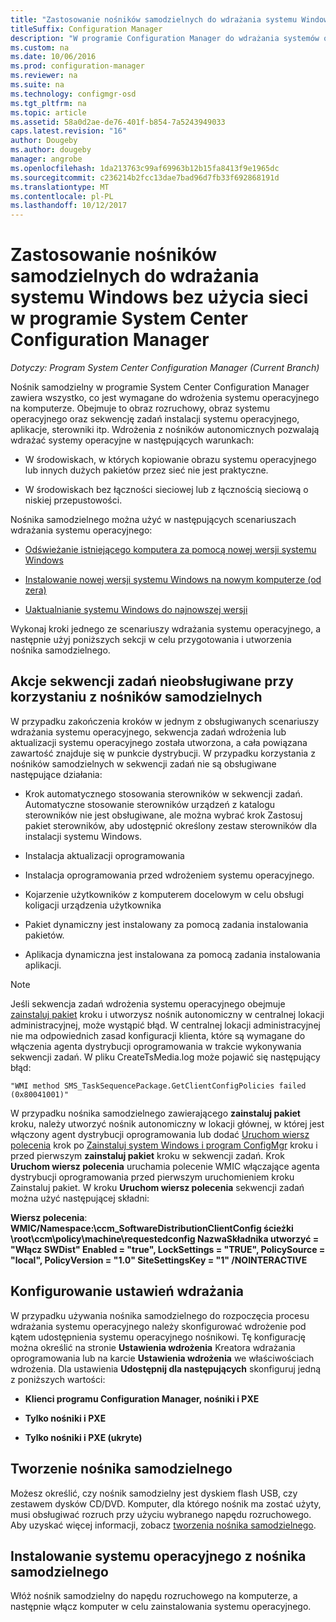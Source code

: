```yaml
---
title: "Zastosowanie nośników samodzielnych do wdrażania systemu Windows bez użycia sieci"
titleSuffix: Configuration Manager
description: "W programie Configuration Manager do wdrażania systemów operacyjnych, w przypadku ograniczonej przepustowości lub jako opcję, aby odświeżyć, instalacji lub uaktualnienia komputerów, należy użyć nośnika autonomicznego."
ms.custom: na
ms.date: 10/06/2016
ms.prod: configuration-manager
ms.reviewer: na
ms.suite: na
ms.technology: configmgr-osd
ms.tgt_pltfrm: na
ms.topic: article
ms.assetid: 58a0d2ae-de76-401f-b854-7a5243949033
caps.latest.revision: "16"
author: Dougeby
ms.author: dougeby
manager: angrobe
ms.openlocfilehash: 1da213763c99af69963b12b15fa8413f9e1965dc
ms.sourcegitcommit: c236214b2fcc13dae7bad96d7fb33f692868191d
ms.translationtype: MT
ms.contentlocale: pl-PL
ms.lasthandoff: 10/12/2017
---
```

# <a name="use-stand-alone-media-to-deploy-windows-without-using-the-network-in-system-center-configuration-manager"></a>Zastosowanie nośników samodzielnych do wdrażania systemu Windows bez użycia sieci w programie System Center Configuration Manager

*Dotyczy: Program System Center Configuration Manager (Current Branch)*

Nośnik samodzielny w programie System Center Configuration Manager zawiera wszystko, co jest wymagane do wdrożenia systemu operacyjnego na komputerze. Obejmuje to obraz rozruchowy, obraz systemu operacyjnego oraz sekwencję zadań instalacji systemu operacyjnego, aplikacje, sterowniki itp. Wdrożenia z nośników autonomicznych pozwalają wdrażać systemy operacyjne w następujących warunkach:  

-   W środowiskach, w których kopiowanie obrazu systemu operacyjnego lub innych dużych pakietów przez sieć nie jest praktyczne.  

-   W środowiskach bez łączności sieciowej lub z łącznością sieciową o niskiej przepustowości.  

Nośnika samodzielnego można użyć w następujących scenariuszach wdrażania systemu operacyjnego:  

-   [Odświeżanie istniejącego komputera za pomocą nowej wersji systemu Windows](refresh-an-existing-computer-with-a-new-version-of-windows.md)  

-   [Instalowanie nowej wersji systemu Windows na nowym komputerze (od zera)](install-new-windows-version-new-computer-bare-metal.md)  

-   [Uaktualnianie systemu Windows do najnowszej wersji](upgrade-windows-to-the-latest-version.md)  

 Wykonaj kroki jednego ze scenariuszy wdrażania systemu operacyjnego, a następnie użyj poniższych sekcji w celu przygotowania i utworzenia nośnika samodzielnego.  

## <a name="task-sequence-actions-not-supported-when-using-stand-alone-media"></a>Akcje sekwencji zadań nieobsługiwane przy korzystaniu z nośników samodzielnych  
 W przypadku zakończenia kroków w jednym z obsługiwanych scenariuszy wdrażania systemu operacyjnego, sekwencja zadań wdrożenia lub aktualizacji systemu operacyjnego została utworzona, a cała powiązana zawartość znajduje się w punkcie dystrybucji. W przypadku korzystania z nośników samodzielnych w sekwencji zadań nie są obsługiwane następujące działania:  

-   Krok automatycznego stosowania sterowników w sekwencji zadań. Automatyczne stosowanie sterowników urządzeń z katalogu sterowników nie jest obsługiwane, ale można wybrać krok Zastosuj pakiet sterowników, aby udostępnić określony zestaw sterowników dla instalacji systemu Windows.  

-   Instalacja aktualizacji oprogramowania  

-   Instalacja oprogramowania przed wdrożeniem systemu operacyjnego.  

-   Kojarzenie użytkowników z komputerem docelowym w celu obsługi koligacji urządzenia użytkownika  

-   Pakiet dynamiczny jest instalowany za pomocą zadania instalowania pakietów.  

-   Aplikacja dynamiczna jest instalowana za pomocą zadania instalowania aplikacji.  

> [!NOTE]  
>  Jeśli sekwencja zadań wdrożenia systemu operacyjnego obejmuje [zainstaluj pakiet](../understand/task-sequence-steps.md#BKMK_InstallPackage) kroku i utworzysz nośnik autonomiczny w centralnej lokacji administracyjnej, może wystąpić błąd. W centralnej lokacji administracyjnej nie ma odpowiednich zasad konfiguracji klienta, które są wymagane do włączenia agenta dystrybucji oprogramowania w trakcie wykonywania sekwencji zadań. W pliku CreateTsMedia.log może pojawić się następujący błąd:  
>   
>  `"WMI method SMS_TaskSequencePackage.GetClientConfigPolicies failed (0x80041001)"`
>   
>  W przypadku nośnika samodzielnego zawierającego **zainstaluj pakiet** kroku, należy utworzyć nośnik autonomiczny w lokacji głównej, w której jest włączony agent dystrybucji oprogramowania lub dodać [Uruchom wiersz polecenia](../understand/task-sequence-steps.md#BKMK_RunCommandLine) krok po [Zainstaluj system Windows i program ConfigMgr](../understand/task-sequence-steps.md#BKMK_SetupWindowsandConfigMgr) kroku i przed pierwszym **zainstaluj pakiet** kroku w sekwencji zadań. Krok **Uruchom wiersz polecenia** uruchamia polecenie WMIC włączające agenta dystrybucji oprogramowania przed pierwszym uruchomieniem kroku Zainstaluj pakiet. W kroku **Uruchom wiersz polecenia** sekwencji zadań można użyć następującej składni:  
>   
>  **Wiersz polecenia**: **WMIC/Namespace:\\ccm_SoftwareDistributionClientConfig ścieżki \root\ccm\policy\machine\requestedconfig NazwaSkładnika utworzyć = "Włącz SWDist" Enabled = "true", LockSettings = "TRUE", PolicySource = "local", PolicyVersion = "1.0" SiteSettingsKey = "1" /NOINTERACTIVE**  

## <a name="configure-deployment-settings"></a>Konfigurowanie ustawień wdrażania  
 W przypadku używania nośnika samodzielnego do rozpoczęcia procesu wdrażania systemu operacyjnego należy skonfigurować wdrożenie pod kątem udostępnienia systemu operacyjnego nośnikowi. Tę konfigurację można określić na stronie **Ustawienia wdrożenia** Kreatora wdrażania oprogramowania lub na karcie **Ustawienia wdrożenia** we właściwościach wdrożenia.  Dla ustawienia **Udostępnij dla następujących** skonfiguruj jedną z poniższych wartości:  

-   **Klienci programu Configuration Manager, nośniki i PXE**  

-   **Tylko nośniki i PXE**  

-   **Tylko nośniki i PXE (ukryte)**  

## <a name="create-the-stand-alone-media"></a>Tworzenie nośnika samodzielnego  
 Możesz określić, czy nośnik samodzielny jest dyskiem flash USB, czy zestawem dysków CD/DVD. Komputer, dla którego nośnik ma zostać użyty, musi obsługiwać rozruch przy użyciu wybranego napędu rozruchowego. Aby uzyskać więcej informacji, zobacz [tworzenia nośnika samodzielnego](create-stand-alone-media.md).  

## <a name="install-the-operating-system-from-stand-alone-media"></a>Instalowanie systemu operacyjnego z nośnika samodzielnego  
 Włóż nośnik samodzielny do napędu rozruchowego na komputerze, a następnie włącz komputer w celu zainstalowania systemu operacyjnego.  

